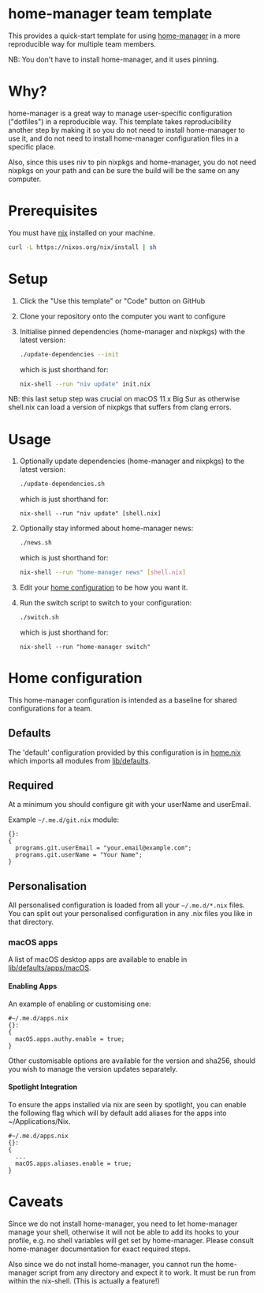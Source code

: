 # home-manager team template

This provides a quick-start template for using
[home-manager](https://github.com/rycee/home-manager) in a more
reproducible way for multiple team members.

NB: You don't have to install home-manager, and it uses pinning.

# Why?

home-manager is a great way to manage user-specific configuration
("dotfiles") in a reproducible way. This template takes
reproducibility another step by making it so you do not need to
install home-manager to use it, and do not need to install
home-manager configuration files in a specific place.

Also, since this uses niv to pin nixpkgs and home-manager, you do not
need nixpkgs on your path and can be sure the build will be the same
on any computer.

# Prerequisites

You must have [nix](https://nixos.org) installed on your machine.

```sh
curl -L https://nixos.org/nix/install | sh
```

# Setup

1. Click the "Use this template" or "Code" button on GitHub
1. Clone your repository onto the computer you want to configure
1. Initialise pinned dependencies (home-manager and nixpkgs) with the latest version:

   ```sh
   ./update-dependencies --init
   ```

   which is just shorthand for:

   ```sh
   nix-shell --run "niv update" init.nix
   ```

NB: this last setup step was crucial on macOS 11.x Big Sur as otherwise shell.nix
can load a version of nixpkgs that suffers from clang errors.

# Usage

1. Optionally update dependencies (home-manager and nixpkgs) to the latest version:

   ```sh
   ./update-dependencies.sh
   ```

   which is just shorthand for:

   ```
   nix-shell --run "niv update" [shell.nix]
   ```
2. Optionally stay informed about home-manager news:

   ```sh
   ./news.sh
   ```

   which is just shorthand for:

   ```sh
   nix-shell --run "home-manager news" [shell.nix]
   ```

3. Edit your [home configuration](#home-configuration) to be how you want it.
4. Run the switch script to switch to your configuration:

    ```sh
    ./switch.sh
    ```

    which is just shorthand for:

    ```
    nix-shell --run "home-manager switch"
    ```

# Home configuration

This home-manager configuration is intended as a baseline for shared configurations for a team.

## Defaults ##

The 'default' configuration provided by this configuration is in [home.nix](home.nix)
which imports all modules from [lib/defaults](lib/defaults).

## Required ##

At a minimum you should configure git with your userName and userEmail.

Example `~/.me.d/git.nix` module:

    {}:
    {
      programs.git.userEmail = "your.email@example.com";
      programs.git.userName = "Your Name";
    }

## Personalisation ##

All personalised configuration is loaded from all your `~/.me.d/*.nix` files. You can
split out your personalised configuration in any .nix files you like in that directory.

### macOS apps ###

A list of macOS desktop apps are available to enable in [lib/defaults/apps/macOS](lib/defaults/apps/macOS).

#### Enabling Apps ####

An example of enabling or customising one:

    #~/.me.d/apps.nix
    {}:
    {
      macOS.apps.authy.enable = true;
    }

Other customisable options are available for the version and sha256, should you wish to manage the version updates separately.

#### Spotlight Integration ####

To ensure the apps installed via nix are seen by spotlight, you can enable the following flag which will by default add aliases for the apps into ~/Applications/Nix.

    #~/.me.d/apps.nix
    {}:
    {
      ...
      macOS.apps.aliases.enable = true;
    }

# Caveats

Since we do not install home-manager, you need to let home-manager
manage your shell, otherwise it will not be able to add its hooks to
your profile, e.g. no shell variables will get set by home-manager.
Please consult home-manager documentation for exact required steps.

Also since we do not install home-manager, you cannot run the
home-manager script from any directory and expect it to work. It must
be run from within the nix-shell. (This is actually a feature!)
